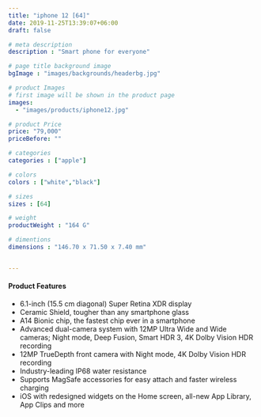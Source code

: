 ```yaml
---
title: "iphone 12 [64]"
date: 2019-11-25T13:39:07+06:00
draft: false

# meta description
description : "Smart phone for everyone"

# page title background image
bgImage : "images/backgrounds/headerbg.jpg"

# product Images
# first image will be shown in the product page
images:
  - "images/products/iphone12.jpg"

# product Price
price: "79,000"
priceBefore: ""

# categories
categories : ["apple"]

# colors 
colors : ["white","black"]

# sizes
sizes : [64]

# weight
productWeight : "164 G"

# dimentions
dimensions : "146.70 x 71.50 x 7.40 mm"


---
```


#### Product Features

* 6.1-inch (15.5 cm diagonal) Super Retina XDR display
* Ceramic Shield, tougher than any smartphone glass
* A14 Bionic chip, the fastest chip ever in a smartphone
* Advanced dual-camera system with 12MP Ultra Wide and Wide cameras; Night mode, Deep Fusion, Smart HDR 3, 4K Dolby  Vision HDR recording
* 12MP TrueDepth front camera with Night mode, 4K Dolby Vision HDR recording
* Industry-leading IP68 water resistance
* Supports MagSafe accessories for easy attach and faster wireless charging
* iOS with redesigned widgets on the Home screen, all-new App Library, App Clips and more